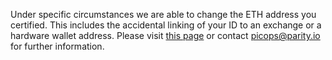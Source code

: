 Under specific circumstances we are able to change the ETH address you certified. This includes the accidental linking of your ID to an exchange or a hardware wallet address. Please visit [this page](/#/recertification) or contact [picops@parity.io](mailto:picops@parity.io) for further information.
